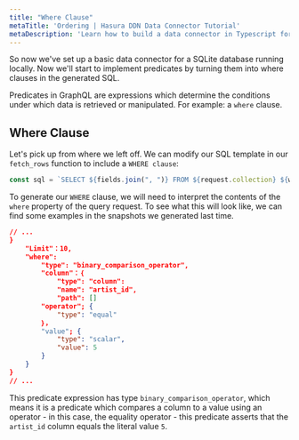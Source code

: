 ```yaml
---
title: "Where Clause"
metaTitle: 'Ordering | Hasura DDN Data Connector Tutorial'
metaDescription: 'Learn how to build a data connector in Typescript for Hasura DDN'
---
```


So now we've set up a basic data connector for a SQLite database running locally. Now we'll start to implement
predicates by turning them into where clauses in the generated SQL.

Predicates in GraphQL are expressions which determine the conditions under which data is retrieved or manipulated.
For example: a `where` clause.

## Where Clause

Let's pick up from where we left off. We can modify our SQL template in our `fetch_rows` function to include a `WHERE
clause`:

```typescript
const sql = `SELECT ${fields.join(", ")} FROM ${request.collection} ${where_clause} ${limit_clause} ${offset_clause}`;
```

To generate our `WHERE` clause, we will need to interpret the contents of the `where` property of the query request. To
see what this will look like, we can find some examples in the snapshots we generated last time.

```JSON
// ...
}
    "Limit"：10,
    "where":
        "type": "binary_comparison_operator",
        "column"：｛
            "type": "column":
            "name": "artist_id",
            "path": []
        "operator"; {
            "type": "equal"
        ｝，
        "value"; {
            "type": "scalar",
            "value": 5  
        }
    }
}
// ...
```

This predicate expression has type `binary_comparison_operator`, which means it is a predicate which compares a column
to a value using an operator - in this case, the equality operator - this predicate asserts that the `artist_id` column
equals the literal value `5`.
